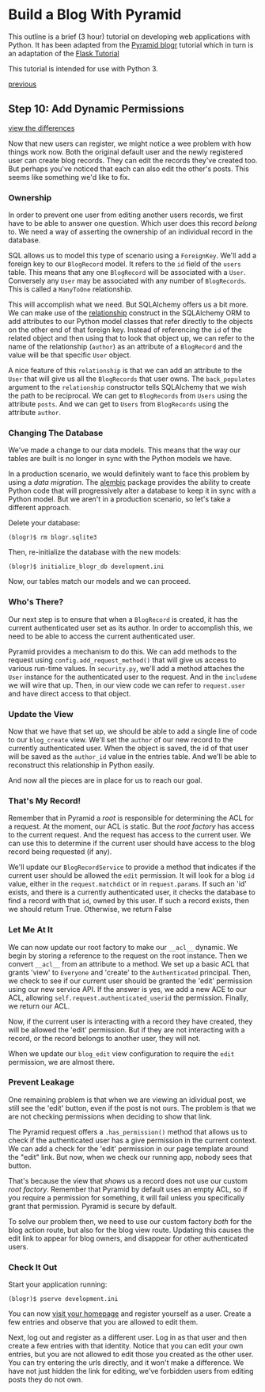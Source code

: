 # Build a Blog With Pyramid

This outline is a brief (3 hour) tutorial on developing web applications with Python.
It has been adapted from the
[Pyramid blogr](http://pyramid-blogr.readthedocs.org/en/latest/)
tutorial which in turn is an adaptation of the
[Flask Tutorial](http://flask.pocoo.org/docs/tutorial/)

This tutorial is intended for use with Python 3.

[previous](https://github.com/cewing/pyramid-blogr-cf/tree/tutorial-step-09)

## Step 10: Add Dynamic Permissions

[view the differences](https://github.com/cewing/pyramid-blogr-cf/compare/c75b3031...df03e277)

Now that new users can register, we might notice a wee problem with how things work now.
Both the original default user and the newly registered user can create blog records.
They can edit the records they've created too.
But perhaps you've noticed that each can also edit the other's posts.
This seems like something we'd like to fix.

### Ownership

In order to prevent one user from editing another users records, we first have to be able to answer one question.
Which user does this record *belong* to.
We need a way of asserting the ownership of an individual record in the database.

SQL allows us to model this type of scenario using a `ForeignKey`.
We'll add a foreign key to our `BlogRecord` model.
It refers to the `id` field of the `users` table.
This means that any one `BlogRecord` will be associated with a `User`.
Conversely any `User` may be associated with any number of `BlogRecords`.
This is called a `ManyToOne` relationship.

This will accomplish what we need.
But SQLAlchemy offers us a bit more.
We can make use of the [relationship](http://docs.sqlalchemy.org/en/latest/orm/extensions/declarative/relationships.html) construct in the SQLAlchemy ORM
to add attributes to our Python model classes that refer directly to the objects on the other end of that foreign key.
Instead of referencing the `id` of the related object and then using that to look that object up,
we can refer to the name of the relationship (`author`) as an attribute of a `BlogRecord` and the value will be that specific `User` object.

A nice feature of this `relationship` is that we can add an attribute to the `User` that will give us all the `BlogRecords` that user owns.
The `back_populates` argument to the `relationship` constructor tells SQLAlchemy that we wish the path to be reciprocal.
We can get to `BlogRecords` from `Users` using the attribute `posts`.
And we can get to `Users` from `BlogRecords` using the attribute `author`.

### Changing The Database

We've made a change to our data models.
This means that the way our tables are built is no longer in sync with the Python models we have.

In a production scenario, we would definitely want to face this problem by using a *data migration*.
The [alembic](http://alembic.zzzcomputing.com/en/latest/index.html) package provides the ability to create Python code that will progressively alter a database to keep it in sync with a Python model.
But we aren't in a production scenario, so let's take a different approach.

Delete your database:

    (blogr)$ rm blogr.sqlite3

Then, re-initialize the database with the new models:

    (blogr)$ initialize_blogr_db development.ini

Now, our tables match our models and we can proceed.

### Who's There?

Our next step is to ensure that when a `BlogRecord` is created, it has the current authenticated user set as its author.
In order to accomplish this, we need to be able to access the current authenticated user.

Pyramid provides a mechanism to do this.
We can add methods to the request using `config.add_request_method()` that will give us access to various run-time values.
In `security.py`, we'll add a method attaches the `User` instance for the authenticated user to the request.
And in the `includeme` we will wire that up.
Then, in our view code we can refer to `request.user` and have direct access to that object.

### Update the View

Now that we have that set up, we should be able to add a single line of code to our `blog_create` view.
We'll set the `author` of our new record to the currently authenticated user.
When the object is saved, the id of that user will be saved as the `author_id` value in the entries table.
And we'll be able to reconstruct this relationship in Python easily.

And now all the pieces are in place for us to reach our goal.

### That's My Record!

Remember that in Pyramid a *root* is responsible for determining the ACL for a request.
At the moment, our ACL is static.
But the *root factory* has access to the current request.
And the request has access to the current user.
We can use this to determine if the current user should have access to the blog record being requested (if any).

We'll update our `BlogRecordService` to provide a method that indicates if the current user should be allowed the `edit` permission.
It will look for a blog `id` value, either in the `request.matchdict` or in `request.params`.
If such an 'id' exists, and there is a currently authenticated user,
it checks the database to find a record with that `id`, owned by this user.
If such a record exists, then we should return True.
Otherwise, we return False

### Let Me At It

We can now update our root factory to make our `__acl__` dynamic.
We begin by storing a reference to the request on the root instance.
Then we convert `__acl__` from an attribute to a method.
We set up a basic ACL that grants 'view' to `Everyone` and 'create' to the `Authenticated` principal.
Then, we check to see if our current user should be granted the 'edit' permission using our new service API.
If the answer is yes, we add a new ACE to our ACL, allowing `self.request.authenticated_userid` the permission.
Finally, we return our ACL.

Now, if the current user is interacting with a record they have created, they will be allowed the 'edit' permission.
But if they are not interacting with a record, or the record belongs to another user, they will not.

When we update our `blog_edit` view configuration to require the `edit` permission, we are almost there.

### Prevent Leakage

One remaining problem is that when we are viewing an idividual post, we still see the 'edit' button,
even if the post is not ours.
The problem is that we are not checking permissions when deciding to show that link.

The Pyramid request offers a `.has_permission()` method that allows us to check if the authenticated user has a give permission in the current context.
We can add a check for the 'edit' permission in our page template around the "edit" link.
But now, when we check our running app, nobody sees that button.

That's because the view that *shows* us a record does not use our custom *root factory*.
Remember that Pyramid by default uses an empty ACL, so if you require a permission for something,
it will fail unless you specifically grant that permission.
Pyramid is secure by default.

To solve our problem then, we need to use our custom factory *both* for the blog action route, but also for the blog view route.
Updating this causes the edit link to appear for blog owners, and disappear for other authenticated users.


### Check It Out

Start your application running:

    (blogr)$ pserve development.ini

You can now [visit your homepage](http://locahost:6543/) and register yourself as a user.
Create a few entries and observe that you are allowed to edit them.

Next, log out and register as a different user.
Log in as that user and then create a few entries with that identity.
Notice that you can edit your own entries, but you are not allowed to edit those you created as the other user.
You can try entering the urls directly, and it won't make a difference.
We have not just hidden the link for editing, we've forbidden users from editing posts they do not own.

